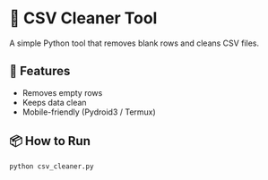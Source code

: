 # 🧹 CSV Cleaner Tool
A simple Python tool that removes blank rows and cleans CSV files.

## 🔧 Features
- Removes empty rows
- Keeps data clean
- Mobile-friendly (Pydroid3 / Termux)

## 📦 How to Run
```bash
python csv_cleaner.py
